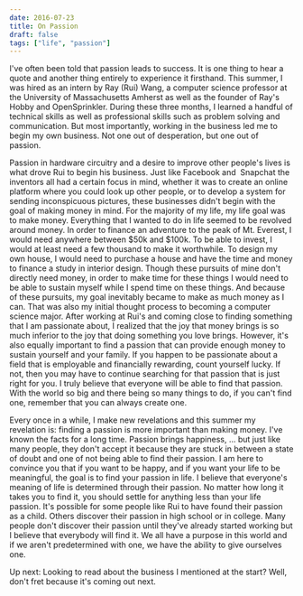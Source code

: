 ```yaml
---
date: 2016-07-23
title: On Passion
draft: false
tags: ["life", "passion"]
---
```


I've often been told that passion leads to success. It is one thing to hear a quote and another thing entirely to experience it firsthand. This summer, I was hired as an intern by Ray (Rui) Wang, a computer science professor at the University of Massachusetts Amherst as well as the founder of Ray's Hobby and OpenSprinkler. During these three months, I learned a handful of technical skills as well as professional skills such as problem solving and communication. But most importantly, working in the business led me to begin my own business. Not one out of desperation, but one out of passion. </em>

Passion in hardware circuitry and a desire to improve other people's lives is what drove Rui to begin his business. Just like Facebook and  Snapchat the inventors all had a certain focus in mind, whether it was to create an online platform where you could look up other people, or to develop a system for sending inconspicuous pictures, these businesses didn't begin with the goal of making money in mind. For the majority of my life, my life goal was to make money. Everything that I wanted to do in life seemed to be revolved around money. In order to finance an adventure to the peak of Mt. Everest, I would need anywhere between $50k and $100k. To be able to invest, I would at least need a few thousand to make it worthwhile. To design my own house, I would need to purchase a house and have the time and money to finance a study in interior design. Though these pursuits of mine don't directly need money, in order to make time for these things I would need to be able to sustain myself while I spend time on these things. And because of these pursuits, my goal inevitably became to make as much money as I can. That was also my initial thought process to becoming a computer science major. After working at Rui's and coming close to finding something that I am passionate about, I realized that the joy that money brings is so much inferior to the joy that doing something you love brings. However, it's also equally important to find a passion that can provide enough money to sustain yourself and your family. If you happen to be passionate about a field that is employable and financially rewarding, count yourself lucky. If not, then you may have to continue searching for that passion that is just right for you. I truly believe that everyone will be able to find that passion. With the world so big and there being so many things to do, if you can't find one, remember that you can always create one.

Every once in a while, I make new revelations and this summer my revelation is: finding a passion is more important than making money. I've known the facts for a long time. Passion brings happiness, ... but just like many people, they don't accept it because they are stuck in between a state of doubt and one of not being able to find their passion. I am here to convince you that if you want to be happy, and if you want your life to be meaningful, the goal is to find your passion in life. I believe that everyone's meaning of life is determined through their passion. No matter how long it takes you to find it, you should settle for anything less than your life passion. It's possible for some people like Rui to have found their passion as a child. Others discover their passion in high school or in college. Many people don't discover their passion until they've already started working but I believe that everybody will find it. We all have a purpose in this world and if we aren't predetermined with one, we have the ability to give ourselves one.

Up next: Looking to read about the business I mentioned at the start? Well, don't fret because it's coming out next.